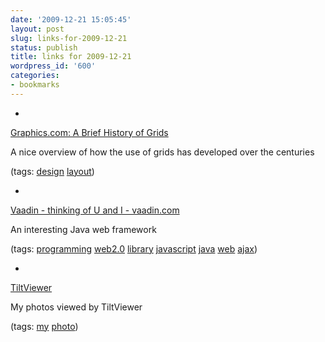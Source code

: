 ```yaml
---
date: '2009-12-21 15:05:45'
layout: post
slug: links-for-2009-12-21
status: publish
title: links for 2009-12-21
wordpress_id: '600'
categories:
- bookmarks
---
```


  * 
                

[Graphics.com: A Brief History of Grids](http://www.graphics.com/modules.php?name=Sections&op=viewarticle&artid=620)


                

A nice overview of how the use of grids has developed over the centuries


                

(tags: [design](http://delicious.com/eob/design) [layout](http://delicious.com/eob/layout))


            
  * 
                

[Vaadin - thinking of U and I - vaadin.com](http://vaadin.com/home)


                

An interesting Java web framework


                

(tags: [programming](http://delicious.com/eob/programming) [web2.0](http://delicious.com/eob/web2.0) [library](http://delicious.com/eob/library) [javascript](http://delicious.com/eob/javascript) [java](http://delicious.com/eob/java) [web](http://delicious.com/eob/web) [ajax](http://delicious.com/eob/ajax))


            
  * 
                

[TiltViewer](http://www.simpleviewer.net/tiltviewer/app/?user_id=35034364763@N01)


                

My photos viewed by TiltViewer


                

(tags: [my](http://delicious.com/eob/my) [photo](http://delicious.com/eob/photo))


            
